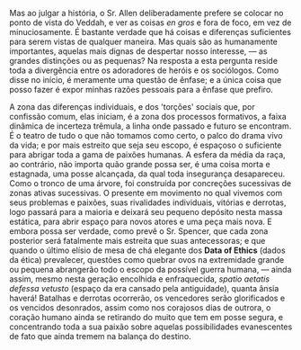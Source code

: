 Mas ao julgar a história, o Sr. Allen deliberadamente prefere se colocar no ponto de vista do Veddah, e ver as coisas _en gros_ e fora de foco, em vez de minuciosamente. É bastante verdade que há coisas e diferenças suficientes para serem vistas de qualquer maneira. Mas quais são as humanamente importantes, aquelas mais dignas de despertar nosso interesse, — as grandes distinções ou as pequenas? Na resposta a esta pergunta reside toda a divergência entre os adoradores de heróis e os sociólogos. Como disse no início, é meramente uma questão de ênfase; e a única coisa que posso fazer é expor minhas razões pessoais para a ênfase que prefiro.

A zona das diferenças individuais, e dos 'torções' sociais que, por confissão comum, elas iniciam, é a zona dos processos formativos, a faixa dinâmica de incerteza trêmula, a linha onde passado e futuro se encontram. É o teatro de tudo o que não tomamos como certo, o palco do drama vivo da vida; e por mais estreito que seja seu escopo, é espaçoso o suficiente para abrigar toda a gama de paixões humanas. A esfera da média da raça, ao contrário, não importa quão grande possa ser, é uma coisa morta e estagnada, uma posse alcançada, da qual toda insegurança desapareceu. Como o tronco de uma árvore, foi construída por concreções sucessivas de zonas ativas sucessivas. O presente em movimento no qual vivemos com seus problemas e paixões, suas rivalidades individuais, vitórias e derrotas, logo passará para a maioria e deixará seu pequeno depósito nesta massa estática, para abrir espaço para novos atores e uma peça mais nova. E embora possa ser verdade, como prevê o Sr. Spencer, que cada zona posterior será fatalmente mais estreita que suas antecessoras; e que quando o último elísio de mesa de chá elegante dos **Data of Ethics** (dados da ética) prevalecer, questões como quebrar ovos na extremidade grande ou pequena abrangerão todo o escopo da possível guerra humana, — ainda assim, mesmo nesta geração encolhida e enfraquecida, _spatio aetatis defessa vetusto_ (espaço da era cansado pela antiguidade), quanta ânsia haverá! Batalhas e derrotas ocorrerão, os vencedores serão glorificados e os vencidos desonrados, assim como nos corajosos dias de outrora, o coração humano ainda se retirando do muito que tem em posse segura, e concentrando toda a sua paixão sobre aquelas possibilidades evanescentes de fato que ainda tremem na balança do destino.